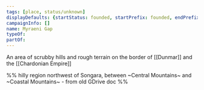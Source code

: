 ```yaml
---
tags: [place, status/unknown]
displayDefaults: {startStatus: founded, startPrefix: founded, endPrefix: destroyed, endStatus: destroyed}
campaignInfo: []
name: Myraeni Gap
typeOf:
partOf:
---
```


An area of scrubby hills and rough terrain on the border of [[Dunmar]] and the [[Chardonian Empire]]

%% hilly region northwest of Songara, between ~Central Mountains~ and ~Coastal Mountains~ - from old GDrive doc %%

